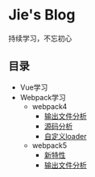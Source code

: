 # Jie's Blog
持续学习，不忘初心
## 目录
* Vue学习
* Webpack学习
  * webpack4
    * [输出文件分析](webpack/webpack4/output-file-analysis.md)
    * [源码分析](webpack/webpack4/webpack-code-analysis.md)
    * [自定义loader](webpack/webpack4/custom-loader.md)
  * webpack5
    * [新特性](webpack/webpack5/new-features.md)
    * [输出文件分析](webpack/webpack5/output-file-analysis.md)
   